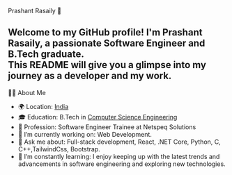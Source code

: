 Prashant Rasaily 👋

Welcome to my GitHub profile! I'm Prashant Rasaily, a passionate  Software Engineer and B.Tech graduate.  
This README will give you a glimpse into my journey as a developer and my work.
-
👨‍💻 About Me

- 🌍 Location: [India](https://www.google.com/maps/place/India)
- 🎓 Education: B.Tech in [Computer Science Engineering](https://en.wikipedia.org/wiki/Computer_science)
- 💼 Profession: Software Engineer Trainee at Netspeq Solutions
- 🔭 I’m currently working on: Web Development.
- 💬 Ask me about: Full-stack development, React, .NET Core, Python, C, C++,TailwindCss, Bootstrap.
- 🌱 I’m constantly learning: I enjoy keeping up with the latest trends and advancements in software engineering and exploring new technologies.

